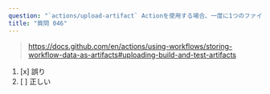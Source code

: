 ```yaml
---
question: "`actions/upload-artifact` Actionを使用する場合、一度に1つのファイルしかアップロードできない"
title: "質問 046"
---
```



> https://docs.github.com/en/actions/using-workflows/storing-workflow-data-as-artifacts#uploading-build-and-test-artifacts
1. [x] 誤り
1. [ ] 正しい